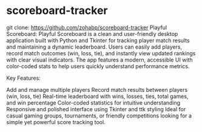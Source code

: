 # scoreboard-tracker
git clone: https://github.com/zohabp/scoreboard-tracker
Playful Scoreboard:
Playful Scoreboard is a clean and user-friendly desktop application built with Python and Tkinter for tracking player match results and maintaining a dynamic leaderboard. Users can easily add players, record match outcomes (win, loss, tie), and instantly view updated rankings with clear visual indicators. The app features a modern, accessible UI with color-coded stats to help users quickly understand performance metrics.

Key Features:

Add and manage multiple players
Record match results between players (win, loss, tie)
Real-time leaderboard with wins, losses, ties, total games, and win percentage
Color-coded statistics for intuitive understanding
Responsive and polished interface using Tkinter and ttk styling
Ideal for casual gaming groups, tournaments, or friendly competitions looking for a simple yet powerful score tracking tool.

